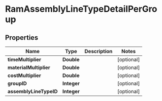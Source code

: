 
# RamAssemblyLineTypeDetailPerGroup

## Properties
Name | Type | Description | Notes
------------ | ------------- | ------------- | -------------
**timeMultiplier** | **Double** |  |  [optional]
**materialMultiplier** | **Double** |  |  [optional]
**costMultiplier** | **Double** |  |  [optional]
**groupID** | **Integer** |  |  [optional]
**assemblyLineTypeID** | **Integer** |  |  [optional]



